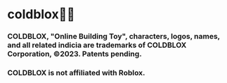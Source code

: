 # coldblox🥵💀

### COLDBLOX, "Online Building Toy", characters, logos, names, and all related indicia are trademarks of COLDBLOX Corporation, ©2023. Patents pending.
### COLDBLOX is not affiliated with Roblox.
